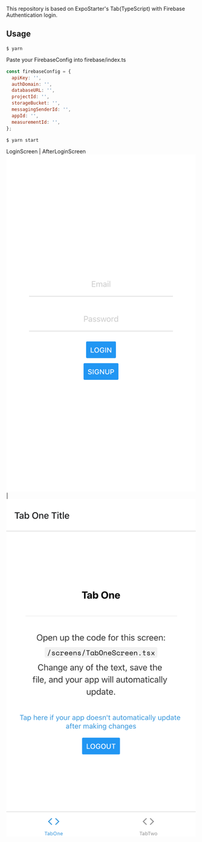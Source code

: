 This repository is based on ExpoStarter's Tab(TypeScript) with Firebase Authentication login.

## Usage

```
$ yarn
```

Paste your FirebaseConfig into firebase/index.ts

```js
const firebaseConfig = {
  apiKey: '',
  authDomain: '',
  databaseURL: '',
  projectId: '',
  storageBucket: '',
  messagingSenderId: '',
  appId: '',
  measurementId: '',
};
```


```
$ yarn start
```


LoginScreen | AfterLoginScreen
![](./readme/login.png) | ![](./readme/top.png)
